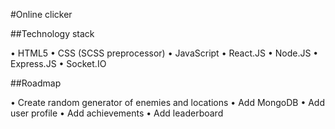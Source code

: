 #Online clicker

##Technology stack

• HTML5
• CSS (SCSS preprocessor)
• JavaScript
• React.JS
• Node.JS
• Express.JS
• Socket.IO

##Roadmap

• Create random generator of enemies and locations
• Add MongoDB
• Add user profile
• Add achievements
• Add leaderboard